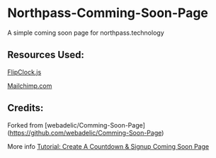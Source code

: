 Northpass-Comming-Soon-Page
=================

A simple coming soon page for northpass.technology

Resources Used:
--------
[FlipClock.js](http://flipclockjs.com/ "Flipclock")

[Mailchimp.com](http://Mailchimp.com/ "MailChimp")

Credits:
--------
Forked from [webadelic/Comming-Soon-Page] (https://github.com/webadelic/Comming-Soon-Page)

More info [Tutorial: Create A Countdown & Signup Coming Soon Page](http://designwoop.com/?p=13227 "Tutorial: Create A Countdown & Signup Coming Soon Page")


